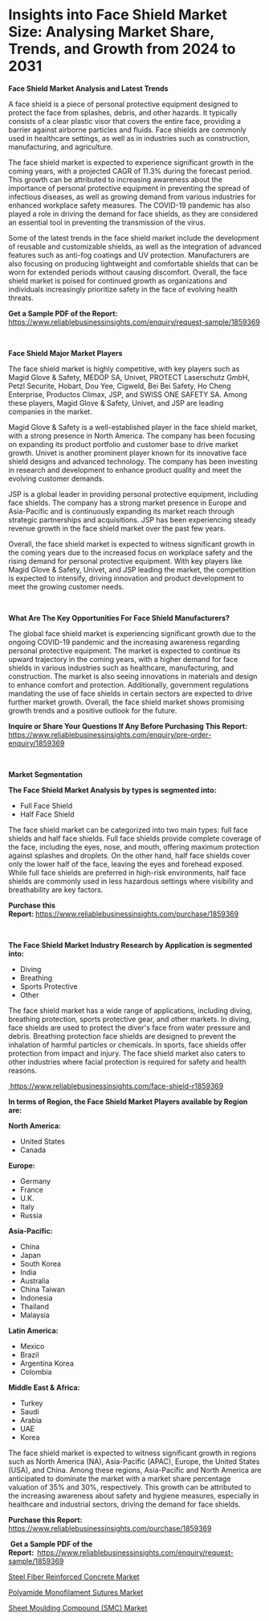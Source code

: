 <p><h1>Insights into Face Shield Market Size: Analysing Market Share, Trends, and Growth from 2024 to 2031</h1></p><p><strong>Face Shield Market Analysis and Latest Trends</strong></p>
<p><p>A face shield is a piece of personal protective equipment designed to protect the face from splashes, debris, and other hazards. It typically consists of a clear plastic visor that covers the entire face, providing a barrier against airborne particles and fluids. Face shields are commonly used in healthcare settings, as well as in industries such as construction, manufacturing, and agriculture.</p><p>The face shield market is expected to experience significant growth in the coming years, with a projected CAGR of 11.3% during the forecast period. This growth can be attributed to increasing awareness about the importance of personal protective equipment in preventing the spread of infectious diseases, as well as growing demand from various industries for enhanced workplace safety measures. The COVID-19 pandemic has also played a role in driving the demand for face shields, as they are considered an essential tool in preventing the transmission of the virus.</p><p>Some of the latest trends in the face shield market include the development of reusable and customizable shields, as well as the integration of advanced features such as anti-fog coatings and UV protection. Manufacturers are also focusing on producing lightweight and comfortable shields that can be worn for extended periods without causing discomfort. Overall, the face shield market is poised for continued growth as organizations and individuals increasingly prioritize safety in the face of evolving health threats.</p></p>
<p><strong>Get a Sample PDF of the Report:&nbsp;</strong> <a href="https://www.reliablebusinessinsights.com/enquiry/request-sample/1859369">https://www.reliablebusinessinsights.com/enquiry/request-sample/1859369</a></p>
<p>&nbsp;</p>
<p><strong>Face Shield Major Market Players</strong></p>
<p><p>The face shield market is highly competitive, with key players such as Magid Glove & Safety, MEDOP SA, Univet, PROTECT Laserschutz GmbH, Petzl Securite, Hobart, Dou Yee, Cigweld, Bei Bei Safety, Ho Cheng Enterprise, Productos Climax, JSP, and SWISS ONE SAFETY SA. Among these players, Magid Glove & Safety, Univet, and JSP are leading companies in the market.</p><p>Magid Glove & Safety is a well-established player in the face shield market, with a strong presence in North America. The company has been focusing on expanding its product portfolio and customer base to drive market growth. Univet is another prominent player known for its innovative face shield designs and advanced technology. The company has been investing in research and development to enhance product quality and meet the evolving customer demands.</p><p>JSP is a global leader in providing personal protective equipment, including face shields. The company has a strong market presence in Europe and Asia-Pacific and is continuously expanding its market reach through strategic partnerships and acquisitions. JSP has been experiencing steady revenue growth in the face shield market over the past few years.</p><p>Overall, the face shield market is expected to witness significant growth in the coming years due to the increased focus on workplace safety and the rising demand for personal protective equipment. With key players like Magid Glove & Safety, Univet, and JSP leading the market, the competition is expected to intensify, driving innovation and product development to meet the growing customer needs.</p></p>
<p>&nbsp;</p>
<p><strong>What Are The Key Opportunities For Face Shield Manufacturers?</strong></p>
<p><p>The global face shield market is experiencing significant growth due to the ongoing COVID-19 pandemic and the increasing awareness regarding personal protective equipment. The market is expected to continue its upward trajectory in the coming years, with a higher demand for face shields in various industries such as healthcare, manufacturing, and construction. The market is also seeing innovations in materials and design to enhance comfort and protection. Additionally, government regulations mandating the use of face shields in certain sectors are expected to drive further market growth. Overall, the face shield market shows promising growth trends and a positive outlook for the future.</p></p>
<p><strong>Inquire or Share Your Questions If Any Before Purchasing This Report:</strong> <a href="https://www.reliablebusinessinsights.com/enquiry/pre-order-enquiry/1859369">https://www.reliablebusinessinsights.com/enquiry/pre-order-enquiry/1859369</a></p>
<p>&nbsp;</p>
<p><strong>Market Segmentation</strong></p>
<p><strong>The Face Shield Market Analysis by types is segmented into:</strong></p>
<p><ul><li>Full Face Shield</li><li>Half Face Shield</li></ul></p>
<p><p>The face shield market can be categorized into two main types: full face shields and half face shields. Full face shields provide complete coverage of the face, including the eyes, nose, and mouth, offering maximum protection against splashes and droplets. On the other hand, half face shields cover only the lower half of the face, leaving the eyes and forehead exposed. While full face shields are preferred in high-risk environments, half face shields are commonly used in less hazardous settings where visibility and breathability are key factors.</p></p>
<p><strong>Purchase this Report:&nbsp;</strong><a href="https://www.reliablebusinessinsights.com/purchase/1859369">https://www.reliablebusinessinsights.com/purchase/1859369</a></p>
<p>&nbsp;</p>
<p><strong>The Face Shield Market Industry Research by Application is segmented into:</strong></p>
<p><ul><li>Diving</li><li>Breathing</li><li>Sports Protective</li><li>Other</li></ul></p>
<p><p>The face shield market has a wide range of applications, including diving, breathing protection, sports protective gear, and other markets. In diving, face shields are used to protect the diver's face from water pressure and debris. Breathing protection face shields are designed to prevent the inhalation of harmful particles or chemicals. In sports, face shields offer protection from impact and injury. The face shield market also caters to other industries where facial protection is required for safety and health reasons.</p></p>
<p><a href="https://www.reliablebusinessinsights.com/face-shield-r1859369">&nbsp;https://www.reliablebusinessinsights.com/face-shield-r1859369</a></p>
<p><strong>In terms of Region, the Face Shield Market Players available by Region are:</strong></p>
<p>
    <p> <strong> North America: </strong>
        <ul>
            <li>United States</li>
            <li>Canada</li>
        </ul>
        </p> 
    <p> <strong> Europe: </strong>
        <ul>
            <li>Germany</li>
            <li>France</li>
            <li>U.K.</li>
            <li>Italy</li>
            <li>Russia</li>
        </ul>
        </p> 
    <p> <strong> Asia-Pacific: </strong>
        <ul>
            <li>China</li>
            <li>Japan</li>
            <li>South Korea</li>
            <li>India</li>
            <li>Australia</li>
            <li>China Taiwan</li>
            <li>Indonesia</li>
            <li>Thailand</li>
            <li>Malaysia</li>
        </ul>
        </p> 
    <p> <strong> Latin America: </strong>
        <ul>
            <li>Mexico</li>
            <li>Brazil</li>
            <li>Argentina Korea</li>
            <li>Colombia</li>
        </ul>
        </p> 
    <p> <strong> Middle East & Africa: </strong>
        <ul>
            <li>Turkey</li>
            <li>Saudi</li>
            <li>Arabia</li>
            <li>UAE</li>
            <li>Korea</li>
        </ul>
    </p>
    </p>
<p><p>The face shield market is expected to witness significant growth in regions such as North America (NA), Asia-Pacific (APAC), Europe, the United States (USA), and China. Among these regions, Asia-Pacific and North America are anticipated to dominate the market with a market share percentage valuation of 35% and 30%, respectively. This growth can be attributed to the increasing awareness about safety and hygiene measures, especially in healthcare and industrial sectors, driving the demand for face shields.</p></p>
<p><strong>Purchase this Report: </strong><a href="https://www.reliablebusinessinsights.com/purchase/1859369">https://www.reliablebusinessinsights.com/purchase/1859369</a></p>
<p>&nbsp;<strong>Get a Sample PDF of the Report:&nbsp;&nbsp;</strong><a href="https://www.reliablebusinessinsights.com/enquiry/request-sample/1859369">https://www.reliablebusinessinsights.com/enquiry/request-sample/1859369</a></p>
<p><strong></strong></p>
<p><p><a href="https://www.linkedin.com/pulse/global-steel-fiber-reinforced-concrete-market-size-share-ft5me?trackingId=GLATRLtg1KBr5JqRIcTuJg%3D%3D">Steel Fiber Reinforced Concrete Market</a></p><p><a href="https://github.com/allanwarjri/Market-Research-Report-List-1/blob/main/polyamide-monofilament-sutures-market.md">Polyamide Monofilament Sutures Market</a></p><p><a href="https://www.linkedin.com/pulse/sheet-moulding-compound-smc-market-size-share-analysis-jjyfc?trackingId=ENXEm48g9ZbiGfWdKTOcEQ%3D%3D">Sheet Moulding Compound (SMC) Market</a></p></p>